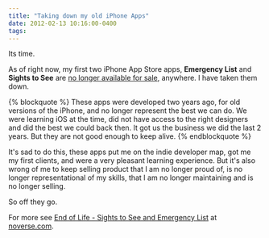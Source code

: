 ```yaml
---
title: "Taking down my old iPhone Apps"
date: 2012-02-13 10:16:00-0400
tags: 
---
```


Its time.

As of right now, my first two iPhone App Store apps, **Emergency List** and **Sights to See** are [no longer available for sale](http://www.noverse.com/blog/2012/02/end-of-life-sights-to-see-and-emergency-list/), anywhere. I have taken them down.

{% blockquote %}
These apps were developed two years ago, for old versions of the iPhone, and no longer represent the best we can do. We were learning iOS at the time, did not have access to the right designers and did the best we could back then. It got us the business we did the last 2 years. But they are not good enough to keep alive.
{% endblockquote %}

It's sad to do this, these apps put me on the indie developer map, got me my first clients, and were a very pleasant learning experience. But it's also wrong of me to keep selling product that I am no longer proud of, is no longer representational of my skills, that I am no longer maintaining and is no longer selling.

So off they go.

For more see [End of Life - Sights to See and Emergency List](http://www.noverse.com/blog/2012/02/end-of-life-sights-to-see-and-emergency-list/) at [noverse.com](http://www.noverse.com).
